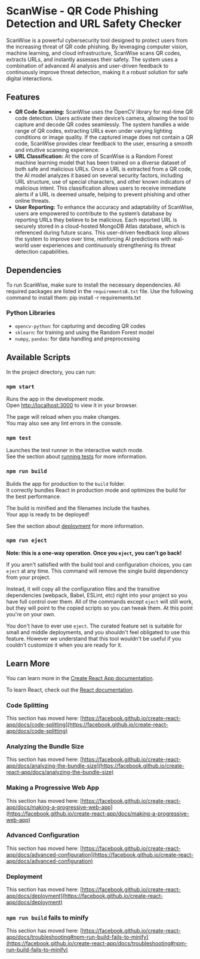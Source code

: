 # ScanWise - QR Code Phishing Detection and URL Safety Checker

ScanWise is a powerful cybersecurity tool designed to protect users from the increasing threat of QR code phishing. By leveraging computer vision, machine learning, and cloud infrastructure, ScanWise scans QR codes, extracts URLs, and instantly assesses their safety. The system uses a combination of advanced AI analysis and user-driven feedback to continuously improve threat detection, making it a robust solution for safe digital interactions.

## Features
- **QR Code Scanning:** ScanWise uses the OpenCV library for real-time QR code detection. Users activate their device’s camera, allowing the tool to capture and decode QR codes seamlessly. The system handles a wide range of QR codes, extracting URLs even under varying lighting conditions or image quality. If the captured image does not contain a QR code, ScanWise provides clear feedback to the user, ensuring a smooth and intuitive scanning experience.
- **URL Classification:** At the core of ScanWise is a Random Forest machine learning model that has been trained on a diverse dataset of both safe and malicious URLs. Once a URL is extracted from a QR code, the AI model analyzes it based on several security factors, including URL structure, use of special characters, and other known indicators of malicious intent. This classification allows users to receive immediate alerts if a URL is deemed unsafe, helping to prevent phishing and other online threats.
- **User Reporting:** To enhance the accuracy and adaptability of ScanWise, users are empowered to contribute to the system’s database by reporting URLs they believe to be malicious. Each reported URL is securely stored in a cloud-hosted MongoDB Atlas database, which is referenced during future scans. This user-driven feedback loop allows the system to improve over time, reinforcing AI predictions with real-world user experiences and continuously strengthening its threat detection capabilities.

## **Dependencies**

To run ScanWise, make sure to install the necessary dependencies. All required packages are listed in the `requirementsB.txt` file. Use the following command to install them: pip install -r requirements.txt


### Python Libraries
- `opencv-python`: for capturing and decoding QR codes
- `sklearn`: for training and using the Random Forest model
- `numpy`, `pandas`: for data handling and preprocessing

## Available Scripts

In the project directory, you can run:

### `npm start`

Runs the app in the development mode.\
Open [http://localhost:3000](http://localhost:3000) to view it in your browser.

The page will reload when you make changes.\
You may also see any lint errors in the console.

### `npm test`

Launches the test runner in the interactive watch mode.\
See the section about [running tests](https://facebook.github.io/create-react-app/docs/running-tests) for more information.

### `npm run build`

Builds the app for production to the `build` folder.\
It correctly bundles React in production mode and optimizes the build for the best performance.

The build is minified and the filenames include the hashes.\
Your app is ready to be deployed!

See the section about [deployment](https://facebook.github.io/create-react-app/docs/deployment) for more information.

### `npm run eject`

**Note: this is a one-way operation. Once you `eject`, you can't go back!**

If you aren't satisfied with the build tool and configuration choices, you can `eject` at any time. This command will remove the single build dependency from your project.

Instead, it will copy all the configuration files and the transitive dependencies (webpack, Babel, ESLint, etc) right into your project so you have full control over them. All of the commands except `eject` will still work, but they will point to the copied scripts so you can tweak them. At this point you're on your own.

You don't have to ever use `eject`. The curated feature set is suitable for small and middle deployments, and you shouldn't feel obligated to use this feature. However we understand that this tool wouldn't be useful if you couldn't customize it when you are ready for it.

## Learn More

You can learn more in the [Create React App documentation](https://facebook.github.io/create-react-app/docs/getting-started).

To learn React, check out the [React documentation](https://reactjs.org/).

### Code Splitting

This section has moved here: [https://facebook.github.io/create-react-app/docs/code-splitting](https://facebook.github.io/create-react-app/docs/code-splitting)

### Analyzing the Bundle Size

This section has moved here: [https://facebook.github.io/create-react-app/docs/analyzing-the-bundle-size](https://facebook.github.io/create-react-app/docs/analyzing-the-bundle-size)

### Making a Progressive Web App

This section has moved here: [https://facebook.github.io/create-react-app/docs/making-a-progressive-web-app](https://facebook.github.io/create-react-app/docs/making-a-progressive-web-app)

### Advanced Configuration

This section has moved here: [https://facebook.github.io/create-react-app/docs/advanced-configuration](https://facebook.github.io/create-react-app/docs/advanced-configuration)

### Deployment

This section has moved here: [https://facebook.github.io/create-react-app/docs/deployment](https://facebook.github.io/create-react-app/docs/deployment)

### `npm run build` fails to minify

This section has moved here: [https://facebook.github.io/create-react-app/docs/troubleshooting#npm-run-build-fails-to-minify](https://facebook.github.io/create-react-app/docs/troubleshooting#npm-run-build-fails-to-minify)
